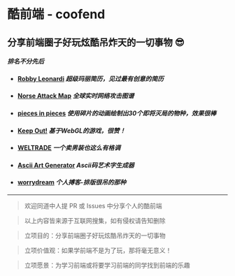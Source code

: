 # 酷前端 - coofend 

分享前端圈子好玩炫酷吊炸天的一切事物 😎
----
#### *排名不分先后*

- ####  [Robby Leonardi](http://rleonardi.com/interactive-resume/)  *超级玛丽简历，见过最有创意的简历*
- ####  [Norse Attack Map](http://map.norsecorp.com/)    *全球实时网络攻击图谱*
- ####  [pieces in pieces](http://species-in-pieces.com/)   *使用碎片的动画绘制出30个即将灭局的物种，效果很棒*
- ####  [Keep Out!](http://www.playkeepout.com/)    *基于WebGL的游戏，很赞！*
- ####  [WELTRADE](http://pro.weltrade.com/en/intro)   *一个卖男装也这么有格调*
- ####  [Ascii Art Generator](https://asciiartgen.now.sh/?s=Bright&style=block)   *Ascii码艺术字生成器*
- ####  [worrydream](http://worrydream.com/)   *个人搏客-排版很吊的那种*

----
> 欢迎同道中人提 PR 或 Issues 中分享个人的酷前端

> 以上内容皆来源于互联网搜集，如有侵权请告知删除

> 立项目的：分享前端圈子好玩炫酷吊炸天的一切事物

> 立项价值观：如果学前端不是为了玩，那将毫无意义！

> 立项愿景：为学习前端或将要学习前端的同学找到前端的乐趣
